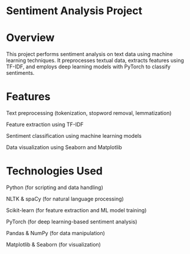# Sentiment Analysis Project

# Overview

This project performs sentiment analysis on text data using machine learning techniques. It preprocesses textual data, extracts features using TF-IDF, and employs deep learning models with PyTorch to classify sentiments.

# Features

Text preprocessing (tokenization, stopword removal, lemmatization)

Feature extraction using TF-IDF

Sentiment classification using machine learning models

Data visualization using Seaborn and Matplotlib

# Technologies Used

Python (for scripting and data handling)

NLTK & spaCy (for natural language processing)

Scikit-learn (for feature extraction and ML model training)

PyTorch (for deep learning-based sentiment analysis)

Pandas & NumPy (for data manipulation)

Matplotlib & Seaborn (for visualization)

